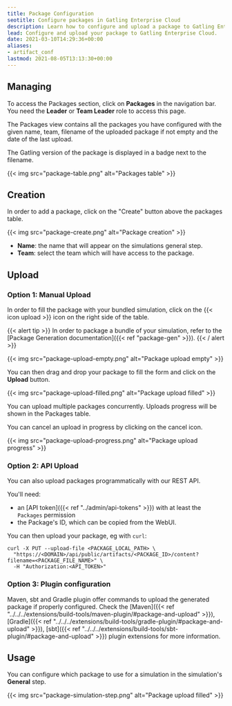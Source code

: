 ```yaml
---
title: Package Configuration
seotitle: Configure packages in Gatling Enterprise Cloud
description: Learn how to configure and upload a package to Gatling Enterprise Cloud.
lead: Configure and upload your package to Gatling Enterprise Cloud.
date: 2021-03-10T14:29:36+00:00
aliases:
- artifact_conf
lastmod: 2021-08-05T13:13:30+00:00
---
```


## Managing

To access the Packages section, click on **Packages** in the navigation bar. You need the **Leader** or **Team Leader** role to access this page.

The Packages view contains all the packages you have configured with the given name, team, filename of the uploaded package if not empty and the date of the last upload.

The Gatling version of the package is displayed in a badge next to the filename.

{{< img src="package-table.png" alt="Packages table" >}}

## Creation

In order to add a package, click on the "Create" button above the packages table.

{{< img src="package-create.png" alt="Package creation" >}}

- **Name**: the name that will appear on the simulations general step.
- **Team**: select the team which will have access to the package.

## Upload

### Option 1: Manual Upload

In order to fill the package with your bundled simulation, click on the {{< icon upload >}} icon on the right side of the table.

{{< alert tip >}}
In order to package a bundle of your simulation, refer to the [Package Generation documentation]({{< ref "package-gen" >}}).
{{< / alert >}}

{{< img src="package-upload-empty.png" alt="Package upload empty" >}}

You can then drag and drop your package to fill the form and click on the **Upload** button.

{{< img src="package-upload-filled.png" alt="Package upload filled" >}}

You can upload multiple packages concurrently. Uploads progress will be shown in the Packages table.

You can cancel an upload in progress by clicking on the cancel icon.

{{< img src="package-upload-progress.png" alt="Package upload progress" >}}

### Option 2: API Upload

You can also upload packages programmatically with our REST API.

You'll need:
* an [API token]({{< ref "../admin/api-tokens" >}}) with at least the `Packages` permission
* the Package's ID, which can be copied from the WebUI.

You can then upload your package, eg with `curl`:

```
curl -X PUT --upload-file <PACKAGE_LOCAL_PATH> \
  "https://<DOMAIN>/api/public/artifacts/<PACKAGE_ID>/content?filename=<PACKAGE_FILE_NAME>" \
  -H "Authorization:<API_TOKEN>"
```

### Option 3: Plugin configuration

Maven, sbt and Gradle plugin offer commands to upload the generated package if properly configured.
Check the [Maven]({{< ref "../../../extensions/build-tools/maven-plugin/#package-and-upload" >}}), 
[Gradle]({{< ref "../../../extensions/build-tools/gradle-plugin/#package-and-upload" >}}), 
[sbt]({{< ref "../../../extensions/build-tools/sbt-plugin/#package-and-upload" >}}) 
plugin extensions for more information.

## Usage

You can configure which package to use for a simulation in the simulation's **General** step.

{{< img src="package-simulation-step.png" alt="Package upload filled" >}}
